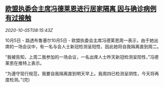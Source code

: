 <!--1601886199000-->
[欧盟执委会主席冯德莱恩进行居家隔离 因与确诊病例有过接触](https://cn.reuters.com/article/eu-von-der-leyen-covid-1005-idCNKBS26Q10Q)
------

<div><i>2020-10-05T08:15:43Z</i></div><p>10月5日 - 路透布鲁塞尔10月5日 - 欧盟执委会主席冯德莱恩周一表示，由于她出席的一场会议中，有一名与会人士新冠检测呈阳性，因此她将自我隔离直到周二。</p><p>“我被告知，上周二我参加的一场会议，一名出席人士昨天新冠检测呈阳性，”冯德莱恩在推特上表示。</p><p>“为遵守现行规范，我要自我隔离直到明天早上。我周四已检测呈阴性，今天将再度检测。”(完)</p>

